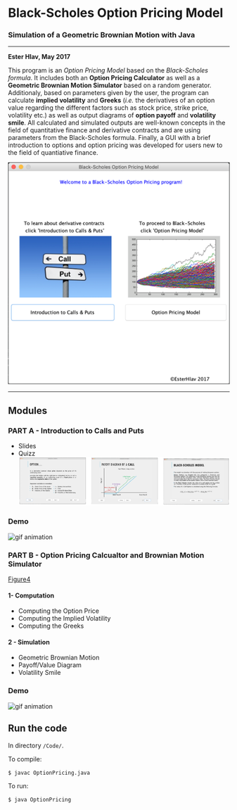 # Black-Scholes Option Pricing Model
### Simulation of a Geometric Brownian Motion with Java
---

**Ester Hlav, May 2017**

This program is an *Option Pricing Model* based on the *Black-Scholes formula*. It includes both an **Option Pricing Calculator** as well as a  **Geometric Brownian Motion Simulator** based on a random generator. 
Additionaly, based on parameters given by the user, the program can calculate **implied volatility** and **Greeks** (*i.e.* the derivatives of an option value regarding the different factors such as stock price, strike price, volatility etc.) as well as output diagrams of **option payoff** and **volatility smile**. 
All calculated and simulated outputs are well-known concepts in the field of quantitative finance and derivative contracts and are using parameters from the Black-Scholes formula.
Finally, a GUI with a brief introduction to options and option pricing was developed for users new to the field of quantiative finance.



![Figure1](Figure1.png)


---

## Modules

### PART A - Introduction to Calls and Puts
 - Slides
 - Quizz
![Figure2](Figure2.png)

### Demo
![gif animation](https://github.com/EsterHlav/Black-Scholes-Option-Pricing-Model/raw/master/QuizzHD.gif "overview")

### PART B - Option Pricing Calcualtor and Brownian Motion Simulator
[Figure4](Figure4.png)
#### 1- Computation
 - Computing the Option Price
 - Computing the Implied Volatility
 - Computing the Greeks

#### 2 - Simulation
 - Geometric Brownian Motion
 - Payoff/Value Diagram
 - Volatility Smile

### Demo
![gif animation](https://github.com/EsterHlav/Black-Scholes-Option-Pricing-Model/raw/master/OptionPricing.gif "overview")

## Run the code
In directory ```/Code/```.

To compile:
```bash
$ javac OptionPricing.java
```

To run:
```bash
$ java OptionPricing
```
